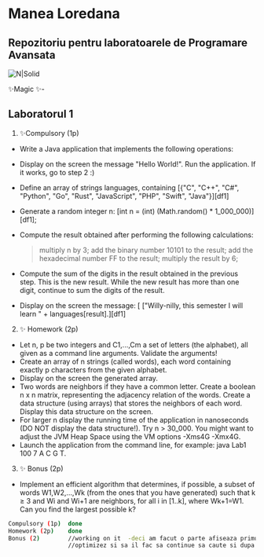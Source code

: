 # Manea Loredana
## Repozitoriu pentru laboratoarele de Programare Avansata

![N|Solid](https://lh3.googleusercontent.com/-RyBB3bk5wIU/VbKcgTgAtvI/AAAAAAAAAo4/kzoZdpBFsI8/s400/txpsspolhjjxxprskstgkxxlvklgutxl.png)




✨Magic ✨- 

## Laboratorul 1
1. ✨Compulsory (1p)
- Write a Java application that implements the following operations:
- Display on the screen the message "Hello World!". Run the application. If it works, go to step 2 :)
- Define an array of strings languages, containing [{"C", "C++", "C#", "Python", "Go", "Rust", "JavaScript", "PHP", "Swift", "Java"}][df1]
- Generate a random integer n: [int n = (int) (Math.random() * 1_000_000)][df1];
- Compute the result obtained after performing the following calculations:

  >multiply n by 3;
  >add the binary number 10101 to the result;
  >add the hexadecimal number FF to the result;
  >multiply the result by 6;
  >
- Compute the sum of the digits in the result obtained in the previous step. This is the new result. While the new result has more than one digit, continue to sum the digits of the result.
- Display on the screen the message: [  ["Willy-nilly, this semester I will learn " + languages[result].][df1]

2. ✨ Homework (2p)
- Let n, p be two integers and C1,...,Cm a set of letters (the alphabet), all given as a command line arguments. Validate the arguments!
- Create an array of n strings (called words), each word containing exactly p characters from the given alphabet.
- Display on the screen the generated array.
- Two words are neighbors if they have a common letter.
Create a boolean n x n matrix, representing the adjacency relation of the words.
Create a data structure (using arrays) that stores the neighbors of each word. Display this data structure on the screen.
- For larger n display the running time of the application in nanoseconds (DO NOT display the data structure!). Try n > 30_000. You might want to adjust the JVM Heap Space using the VM options -Xms4G -Xmx4G.
- Launch the application from the command line, for example: java Lab1 100 7 A C G T.


3. ✨ Bonus (2p)
- Implement an efficient algorithm that determines, if possible, a subset of words W1,W2,...,Wk (from the ones that you have generated) such that k ≥ 3 and Wi and Wi+1 are neighbors, for all i in [1..k], where Wk+1=W1.
Can you find the largest possible k?



```sh
Compulsory (1p)  done
Homework (2p)    done
Bonus (2)        //working on it  -deci am facut o parte afiseaza primul K cu acele conditii -ar trebui sa il mai 
                 //optimizez si sa il fac sa continue sa caute si dupa ce gaseste primul k si dupa sa compare 
```





